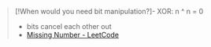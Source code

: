 >[!When would you need bit manipulation?]-
>XOR: n ^ n = 0
>- bits cancel each other out
>- [Missing Number - LeetCode](https://leetcode.com/problems/missing-number/)





